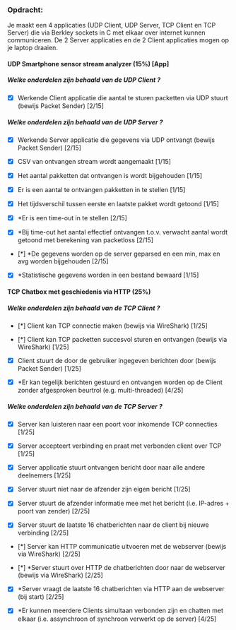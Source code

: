 ### Opdracht:
Je maakt een 4 applicaties (UDP Client, UDP Server, TCP Client en TCP Server) die via Berkley sockets in C met elkaar over internet kunnen communiceren. De 2 Server applicaties en de 2 Client applicaties mogen op je laptop draaien.

#### UDP Smartphone sensor stream analyzer (15%) [App]

##### Welke onderdelen zijn behaald van de UDP Client ?
 
 - [X] Werkende Client applicatie die aantal te sturen packetten via UDP stuurt (bewijs Packet Sender) [2/15]
 
##### Welke onderdelen zijn behaald van de UDP Server ?
 
 - [X] Werkende Server applicatie die gegevens via UDP ontvangt (bewijs Packet Sender) [2/15]
 
 - [X] CSV van ontvangen stream wordt aangemaakt [1/15]
 
 - [X] Het aantal pakketten dat ontvangen is wordt bijgehouden [1/15]
 
 - [X] Er is een aantal te ontvangen pakketten in te stellen [1/15]
 
 - [X] Het tijdsverschil tussen eerste en laatste pakket wordt getoond [1/15]
 
 - [X] *Er is een time-out in te stellen [2/15]
 
 - [X] *Bij time-out het aantal effectief ontvangen t.o.v. verwacht aantal wordt getoond met berekening van packetloss [2/15]
 
 - [*] *De gegevens worden op de server geparsed en een min, max en avg worden bijgehouden [2/15]
 
 - [X] *Statistische gegevens worden in een bestand bewaard [1/15]
 
#### TCP Chatbox met geschiedenis via HTTP (25%)

##### Welke onderdelen zijn behaald van de TCP Client ?
 
 - [*] Client kan TCP connectie maken (bewijs via WireShark) [1/25]
 
 - [*] Client kan TCP packetten succesvol sturen en ontvangen (bewijs via WireShark) [1/25]
 
 - [X] Client stuurt de door de gebruiker ingegeven berichten door (bewijs Packet Sender) [1/25]
 
 - [X] *Er kan tegelijk berichten gestuurd en ontvangen worden op de Client zonder afgesproken beurtrol (e.g. multi-threaded) [4/25]
 
 ##### Welke onderdelen zijn behaald van de TCP Server ?
 
 - [X] Server kan luisteren naar een poort voor inkomende TCP connecties [1/25]
 
 - [X]  Server accepteert verbinding en praat met verbonden client over TCP [1/25]
 
 - [X]  Server applicatie stuurt ontvangen bericht door naar alle andere deelnemers [1/25]
 
 - [X]  Server stuurt niet naar de afzender zijn eigen bericht [1/25]
 
 - [X]  Server stuurt de afzender informatie mee met het bericht (i.e. IP-adres + poort van zender) [2/25]
 
 - [X]  Server stuurt de laatste 16 chatberichten naar de client bij nieuwe verbinding [2/25]
 
 - [*]  Server kan HTTP communicatie uitvoeren met de webserver (bewijs via WireShark) [2/25]
 
 - [*] *Server stuurt over HTTP de chatberichten door naar de webserver (bewijs via WireShark) [2/25]
 
 - [X]  *Server vraagt de laatste 16 chatberichten via HTTP aan de webserver (bij start) [2/25]
 
 - [X] *Er kunnen meerdere Clients simultaan verbonden zijn en chatten met elkaar (i.e. assynchroon of synchroon verwerkt op de server) [4/25]
 
